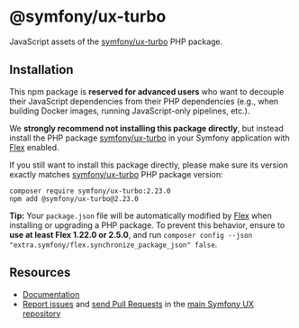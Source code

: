# @symfony/ux-turbo

JavaScript assets of the [symfony/ux-turbo](https://packagist.org/packages/symfony/ux-turbo) PHP package.

## Installation

This npm package is **reserved for advanced users** who want to decouple their JavaScript dependencies from their PHP dependencies (e.g., when building Docker images, running JavaScript-only pipelines, etc.).

We **strongly recommend not installing this package directly**, but instead  install the PHP package [symfony/ux-turbo](https://packagist.org/packages/symfony/ux-turbo) in your Symfony application with [Flex](https://github.com/symfony/flex) enabled.

If you still want to install this package directly, please make sure its version exactly matches [symfony/ux-turbo](https://packagist.org/packages/symfony/ux-turbo) PHP package version:
```shell
composer require symfony/ux-turbo:2.23.0
npm add @symfony/ux-turbo@2.23.0
```

**Tip:** Your `package.json` file will be automatically modified by [Flex](https://github.com/symfony/flex) when installing or upgrading a PHP package. To prevent this behavior, ensure to **use at least Flex 1.22.0 or 2.5.0**, and run `composer config --json "extra.symfony/flex.synchronize_package_json" false`.

## Resources

-   [Documentation](https://symfony.com/bundles/ux-turbo/current/index.html)
-   [Report issues](https://github.com/symfony/ux/issues) and
    [send Pull Requests](https://github.com/symfony/ux/pulls)
    in the [main Symfony UX repository](https://github.com/symfony/ux)
